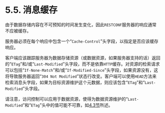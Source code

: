 # 5.5. 消息缓存

由于数据存储内容在不可预知的时间发生变化，因此`RESTCONF`服务器的响应通常不应被缓存。

服务器必须在每个响应中包含一个“`Cache-Control`”头字段，以指定是否应该缓存响应。

客户端应该跟踪服务器为数据存储资源（或数据资源，如果服务器支持的话）返回的“`ETag`”和/或“`Last-Modified`”头字段，而不是依靠`HTTP`缓存。对资源的检索请求可以包括“`If-None-Match`”和/或“`If-Modified-Since`”头字段，如果资源没有，这将导致服务器返回“`304 Not Modified`”状态行改变。客户端可以使用`HEAD`方法来检索消息头字段，如果为目标资源维护这个元数据，则应该包含“`ETag`”和“`Last-Modified`”头字段。

请注意，访问控制可以应用于数据资源，使得为数据资源维护的“`Last-Modified`”和“`ETag`”头中的值可能不可靠，如[4.3节](../section-4/4.3.md)所述。
